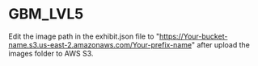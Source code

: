 # GBM_LVL5
Edit the image path in the exhibit.json file to "https://Your-bucket-name.s3.us-east-2.amazonaws.com/Your-prefix-name" after upload the images folder to AWS S3.
